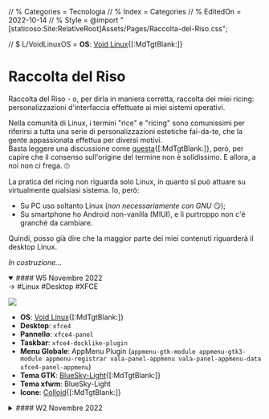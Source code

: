 // % Categories = Tecnologia
// % Index = Categories
// % EditedOn = 2022-10-14
// % Style = @import "[staticoso:Site:RelativeRoot]Assets/Pages/Raccolta-del-Riso.css";

// $ L/VoidLinuxOS = **OS**: [Void Linux](https://voidlinux.org){[:MdTgtBlank:]}

# Raccolta del Riso

Raccolta del Riso - o, per dirla in maniera corretta, raccolta dei miei ricing: personalizzazioni d'interfaccia effettuate ai miei sistemi operativi.

Nella comunità di Linux, i termini "rice" e "ricing" sono comunissimi per riferirsi a tutta una serie di personalizzazioni estetiche fai-da-te, che la gente appassionata effettua per diversi motivi.  
Basta leggere una discussione come [questa](https://web.archive.org/web/20220907203523/https://teddit.net/r/unixporn/comments/3iy3wd/stupid_question_what_is_ricing){[:MdTgtBlank:]}, però, per capire che il consenso sull'origine del termine non è solidissimo. E allora, a noi non ci frega. 🙄

La pratica del ricing non riguarda solo Linux, in quanto si può attuare su virtualmente qualsiasi sistema. Io, però:

- Su PC uso soltanto Linux (_non necessariamente con GNU_ 😏);
- Su smartphone ho Android non-vanilla (MIUI), e lì purtroppo non c'è granché da cambiare.

Quindi, posso già dire che la maggior parte dei miei contenuti riguarderà il desktop Linux.

_In costruzione..._

<!-- noprocess />
<h3 class="NoTitle InlineBlock">Filtri:</h3>
<input type="checkbox" id="CheckBox-Linux" checked><label for="CheckBox-Linux">#Linux</label>
<input type="checkbox" id="CheckBox-Desktop" checked><label for="CheckBox-Desktop">#Desktop</label>
<input type="checkbox" id="CheckBox-XFCE" checked><label for="CheckBox-XFCE">#XFCE</label>
</ noprocess -->

<div markdown="1" class="BorderBoxContainer">

<details markdown="1" class="Box-Linux Box-Desktop Box-XFCE" open><summary>
#### W5 Novembre 2022 </summary>
-> #Linux #Desktop #XFCE

![]([staticoso:Folder:Assets:AbsoluteRoot]/Media/Ricing/Desktop/Screenshot_2022-10-30_00-14-14.png)

- **OS**: [Void Linux](https://voidlinux.org){[:MdTgtBlank:]}
- **Desktop**: `xfce4`
- **Pannello**: `xfce4-panel`
- **Taskbar**: `xfce4-docklike-plugin`
- **Menu Globale**: AppMenu Plugin (`appmenu-gtk-module appmenu-gtk3-module appmenu-registrar vala-panel-appmenu vala-panel-appmenu-data xfce4-panel-appmenu`)
- **Tema GTK**: [BlueSky-Light](https://github.com/i-mint/bluesky){[:MdTgtBlank:]}
- **Tema xfwm**: BlueSky-Light
- **Icone**: [Colloid](https://github.com/vinceliuice/Colloid-icon-theme){[:MdTgtBlank:]}
</details>

<details markdown="1" class="Box-Linux Box-Desktop Box-XFCE"><summary>
#### W2 Novembre 2022 </summary>
-> #Linux #Desktop #XFCE

![]([staticoso:Folder:Assets:AbsoluteRoot]/Media/Ricing/Desktop/Screenshot_2022-10-10_20-21-47.png)

- **OS**: [Void Linux](https://voidlinux.org){[:MdTgtBlank:]}
- **Desktop**: `xfce4`
- **Pannello**: `xfce4-panel`
- **Dock**: `plank`
- **Menu Globale**: AppMenu Plugin (`appmenu-gtk-module appmenu-gtk3-module appmenu-registrar vala-panel-appmenu vala-panel-appmenu-data xfce4-panel-appmenu`)
- **Tema GTK**: [Fluent-compact](https://github.com/vinceliuice/Fluent-gtk-theme){[:MdTgtBlank:]}
- **Tema xfwm**: Fluent-Dark
- **Icone**: [Fluent](https://github.com/vinceliuice/Fluent-icon-theme){[:MdTgtBlank:]}
</details>

</div>
